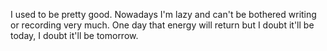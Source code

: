 I used to be pretty good. Nowadays I'm lazy and can't be bothered writing or recording very much. One day that energy will return but I doubt it'll be today, I doubt it'll be tomorrow. 